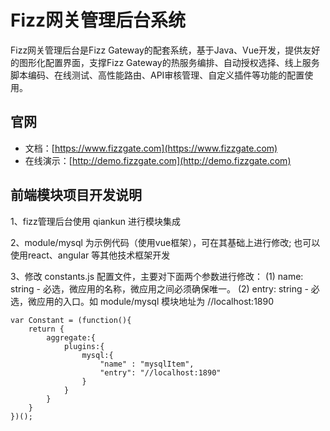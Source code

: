 # Fizz网关管理后台系统
     
Fizz网关管理后台是Fizz Gateway的配套系统，基于Java、Vue开发，提供友好的图形化配置界面，支撑Fizz Gateway的热服务编排、自动授权选择、线上服务脚本编码、在线测试、高性能路由、API审核管理、自定义插件等功能的配置使用。  



## 官网
- 文档：[https://www.fizzgate.com](https://www.fizzgate.com)
- 在线演示：[http://demo.fizzgate.com](http://demo.fizzgate.com)


## 前端模块项目开发说明
1、fizz管理后台使用 qiankun 进行模块集成

2、module/mysql 为示例代码（使用vue框架），可在其基础上进行修改;
   也可以使用react、angular 等其他技术框架开发

3、修改 constants.js 配置文件，主要对下面两个参数进行修改：
   (1) name:  string - 必选，微应用的名称，微应用之间必须确保唯一。
   (2) entry: string - 必选，微应用的入口。如 module/mysql 模块地址为 //localhost:1890

```
var Constant = (function(){
    return {
        aggregate:{
            plugins:{
                mysql:{
                    "name" : "mysqlItem",
                    "entry": "//localhost:1890"
                }
            }
        }
    }
})();
```


